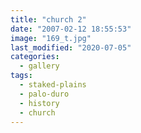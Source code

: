 ```yaml
---
title: "church 2"
date: "2007-02-12 18:55:53"
image: "169_t.jpg"
last_modified: "2020-07-05"
categories:
  - gallery
tags:
  - staked-plains
  - palo-duro
  - history  
  - church
---
```


